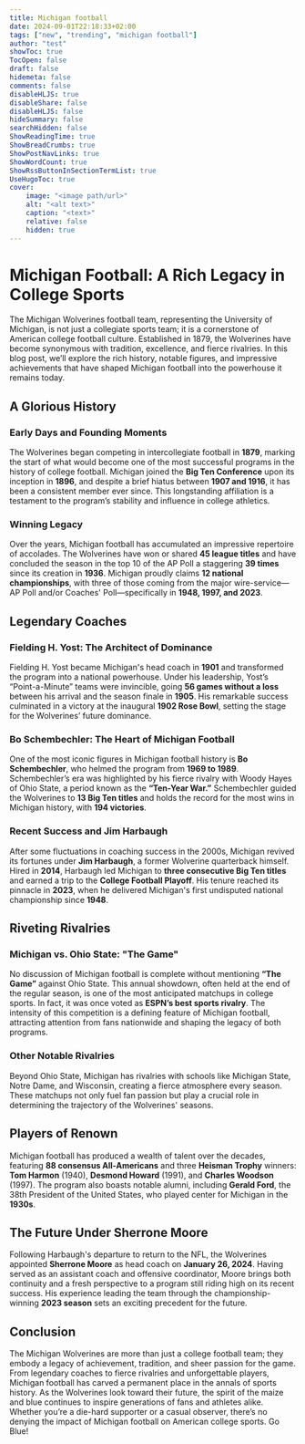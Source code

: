 ```yaml
---
title: Michigan football
date: 2024-09-01T22:18:33+02:00
tags: ["new", "trending", "michigan football"]
author: "test"
showToc: true
TocOpen: false
draft: false
hidemeta: false
comments: false
disableHLJS: true
disableShare: false
disableHLJS: false
hideSummary: false
searchHidden: false
ShowReadingTime: true
ShowBreadCrumbs: true
ShowPostNavLinks: true
ShowWordCount: true
ShowRssButtonInSectionTermList: true
UseHugoToc: true
cover:
    image: "<image path/url>"
    alt: "<alt text>"
    caption: "<text>"
    relative: false
    hidden: true
---
```

# Michigan Football: A Rich Legacy in College Sports

The Michigan Wolverines football team, representing the University of Michigan, is not just a collegiate sports team; it is a cornerstone of American college football culture. Established in 1879, the Wolverines have become synonymous with tradition, excellence, and fierce rivalries. In this blog post, we’ll explore the rich history, notable figures, and impressive achievements that have shaped Michigan football into the powerhouse it remains today.

## A Glorious History

### Early Days and Founding Moments

The Wolverines began competing in intercollegiate football in **1879**, marking the start of what would become one of the most successful programs in the history of college football. Michigan joined the **Big Ten Conference** upon its inception in **1896**, and despite a brief hiatus between **1907 and 1916**, it has been a consistent member ever since. This longstanding affiliation is a testament to the program’s stability and influence in college athletics.

### Winning Legacy

Over the years, Michigan football has accumulated an impressive repertoire of accolades. The Wolverines have won or shared **45 league titles** and have concluded the season in the top 10 of the AP Poll a staggering **39 times** since its creation in **1936**. Michigan proudly claims **12 national championships**, with three of those coming from the major wire-service—AP Poll and/or Coaches' Poll—specifically in **1948, 1997, and 2023**.

## Legendary Coaches

### Fielding H. Yost: The Architect of Dominance

Fielding H. Yost became Michigan's head coach in **1901** and transformed the program into a national powerhouse. Under his leadership, Yost’s “Point-a-Minute” teams were invincible, going **56 games without a loss** between his arrival and the season finale in **1905**. His remarkable success culminated in a victory at the inaugural **1902 Rose Bowl**, setting the stage for the Wolverines’ future dominance.

### Bo Schembechler: The Heart of Michigan Football

One of the most iconic figures in Michigan football history is **Bo Schembechler**, who helmed the program from **1969 to 1989**. Schembechler’s era was highlighted by his fierce rivalry with Woody Hayes of Ohio State, a period known as the **“Ten-Year War.”** Schembechler guided the Wolverines to **13 Big Ten titles** and holds the record for the most wins in Michigan history, with **194 victories**.

### Recent Success and Jim Harbaugh

After some fluctuations in coaching success in the 2000s, Michigan revived its fortunes under **Jim Harbaugh**, a former Wolverine quarterback himself. Hired in **2014**, Harbaugh led Michigan to **three consecutive Big Ten titles** and earned a trip to the **College Football Playoff**. His tenure reached its pinnacle in **2023**, when he delivered Michigan's first undisputed national championship since **1948**.

## Riveting Rivalries

### Michigan vs. Ohio State: "The Game"

No discussion of Michigan football is complete without mentioning **“The Game”** against Ohio State. This annual showdown, often held at the end of the regular season, is one of the most anticipated matchups in college sports. In fact, it was once voted as **ESPN’s best sports rivalry**. The intensity of this competition is a defining feature of Michigan football, attracting attention from fans nationwide and shaping the legacy of both programs.

### Other Notable Rivalries

Beyond Ohio State, Michigan has rivalries with schools like Michigan State, Notre Dame, and Wisconsin, creating a fierce atmosphere every season. These matchups not only fuel fan passion but play a crucial role in determining the trajectory of the Wolverines' seasons.

## Players of Renown

Michigan football has produced a wealth of talent over the decades, featuring **88 consensus All-Americans** and three **Heisman Trophy** winners: **Tom Harmon** (1940), **Desmond Howard** (1991), and **Charles Woodson** (1997). The program also boasts notable alumni, including **Gerald Ford**, the 38th President of the United States, who played center for Michigan in the **1930s**.

## The Future Under Sherrone Moore

Following Harbaugh's departure to return to the NFL, the Wolverines appointed **Sherrone Moore** as head coach on **January 26, 2024**. Having served as an assistant coach and offensive coordinator, Moore brings both continuity and a fresh perspective to a program still riding high on its recent success. His experience leading the team through the championship-winning **2023 season** sets an exciting precedent for the future.

## Conclusion

The Michigan Wolverines are more than just a college football team; they embody a legacy of achievement, tradition, and sheer passion for the game. From legendary coaches to fierce rivalries and unforgettable players, Michigan football has carved a permanent place in the annals of sports history. As the Wolverines look toward their future, the spirit of the maize and blue continues to inspire generations of fans and athletes alike. Whether you’re a die-hard supporter or a casual observer, there’s no denying the impact of Michigan football on American college sports. Go Blue!
